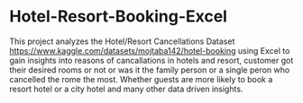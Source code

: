 # Hotel-Resort-Booking-Excel
This project analyzes the Hotel/Resort Cancellations Dataset https://www.kaggle.com/datasets/mojtaba142/hotel-booking using Excel  to gain insights into reasons of cancallations in hotels and resort, customer got their desired rooms or not or was it the family person or a single peron who cancelled the rome the most.
Whether guests are more likely to book a resort hotel or a city hotel and many other data driven insights.

